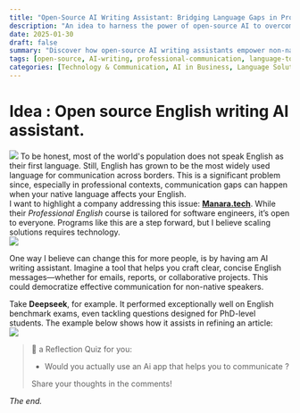 ```yaml
---
title: "Open-Source AI Writing Assistant: Bridging Language Gaps in Professional Communication"  
description: "An idea to harness the power of open-source AI to overcome language barriers in professional communication.Enhance clarity, collaboration, and global impact with intelligent writing tools."  
date: 2025-01-30  
draft: false  
summary: "Discover how open-source AI writing assistants empower non-native English speakers to communicate effectively in global workplaces. Learn how these tools enhance clarity, reduce misunderstandings, and foster collaboration by leveraging advanced language processing and community-driven improvements."  
tags: [open-source, AI-writing, professional-communication, language-tools, multilingual-support, collaboration, workplace-efficiency]  
categories: [Technology & Communication, AI in Business, Language Solutions]  
---  
```

# Idea : Open source English writing AI assistant.
![](https://beta.appflowy.cloud/api/file_storage/0512efd9-7468-4c2e-b38d-422de1376f7f/v1/blob/7c6f7ec8%2D9b12%2D4444%2Db7ed%2Df3c79b1118d1/JTPHIIHRQ0ctbToWkvg7BEzE7sXegdcnl_ryyxaPKUs=.png)
To be honest, most of the world's population does not speak English as their first language. Still, English has grown to be the most widely used language for communication across borders. This is a significant problem since, especially in professional contexts, communication gaps can happen when your native language affects your English.  
I want to highlight a company addressing this issue: **[Manara.tech](https://manara.tech)**. While their *Professional English* course is tailored for software engineers, it’s open to everyone. Programs like this are a step forward, but I believe scaling solutions requires technology.  
![](https://beta.appflowy.cloud/api/file_storage/0512efd9-7468-4c2e-b38d-422de1376f7f/v1/blob/7c6f7ec8%2D9b12%2D4444%2Db7ed%2Df3c79b1118d1/9R0ssxTzAyC6MWKoYYQins_BQIP4XNuE9MyiAsQN4eo=.png)


One way I believe can change this for  more people, is by having am AI writing assistant. Imagine a tool that helps you craft clear, concise English messages—whether for emails, reports, or collaborative projects. This could democratize effective communication for non-native speakers.  

Take **Deepseek**, for example. It performed exceptionally well on English benchmark exams, even tackling questions designed for PhD-level students. The example below shows how it assists in refining an article:  
![](https://beta.appflowy.cloud/api/file_storage/0512efd9-7468-4c2e-b38d-422de1376f7f/v1/blob/7c6f7ec8%2D9b12%2D4444%2Db7ed%2Df3c79b1118d1/MK9xOCOjk5QJZEgKMnwJcu_Zgh57p2EIChxPjC84grE=.png)


> 📌
> a Reflection Quiz for you:
> 
>  * Would you actually use an Ai app that helps you to communicate ?
> 
> 
> Share your thoughts in the comments!  


_The end._


